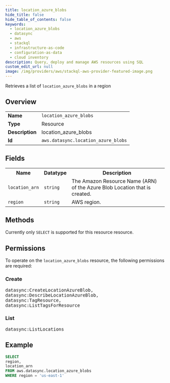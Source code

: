```yaml
---
title: location_azure_blobs
hide_title: false
hide_table_of_contents: false
keywords:
  - location_azure_blobs
  - datasync
  - aws
  - stackql
  - infrastructure-as-code
  - configuration-as-data
  - cloud inventory
description: Query, deploy and manage AWS resources using SQL
custom_edit_url: null
image: /img/providers/aws/stackql-aws-provider-featured-image.png
---
```

Retrieves a list of <code>location_azure_blobs</code> in a region

## Overview
<table><tbody>
<tr><td><b>Name</b></td><td><code>location_azure_blobs</code></td></tr>
<tr><td><b>Type</b></td><td>Resource</td></tr>
<tr><td><b>Description</b></td><td>location_azure_blobs</td></tr>
<tr><td><b>Id</b></td><td><code>aws.datasync.location_azure_blobs</code></td></tr>
</tbody></table>

## Fields
<table><tbody>
<tr><th>Name</th><th>Datatype</th><th>Description</th></tr>
<tr><td><code>location_arn</code></td><td><code>string</code></td><td>The Amazon Resource Name (ARN) of the Azure Blob Location that is created.</td></tr>
<tr><td><code>region</code></td><td><code>string</code></td><td>AWS region.</td></tr>

</tbody></table>

## Methods
Currently only <code>SELECT</code> is supported for this resource resource.

## Permissions

To operate on the <code>location_azure_blobs</code> resource, the following permissions are required:

### Create
<pre>
datasync:CreateLocationAzureBlob,
datasync:DescribeLocationAzureBlob,
datasync:TagResource,
datasync:ListTagsForResource</pre>

### List
<pre>
datasync:ListLocations</pre>


## Example
```sql
SELECT
region,
location_arn
FROM aws.datasync.location_azure_blobs
WHERE region = 'us-east-1'
```
